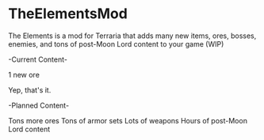 # TheElementsMod
The Elements is a mod for Terraria that adds many new items, ores, bosses, enemies, and tons of post-Moon Lord content to your game (WIP)

-Current Content-

1 new ore

Yep, that's it.

-Planned Content-

Tons more ores
Tons of armor sets
Lots of weapons
Hours of post-Moon Lord content
